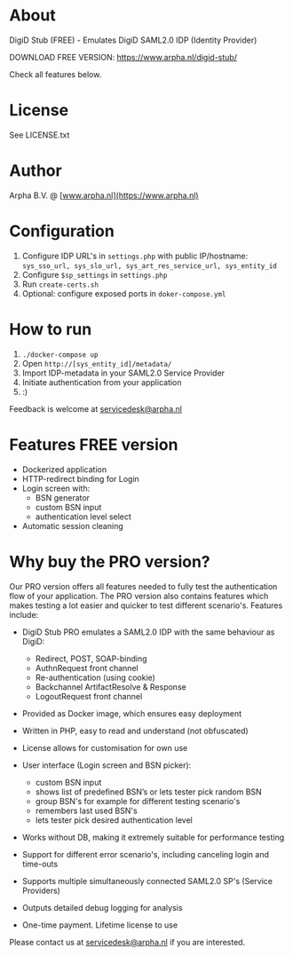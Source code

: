 # About
DigiD Stub (FREE) - Emulates DigiD SAML2.0 IDP (Identity Provider)

DOWNLOAD FREE VERSION: https://www.arpha.nl/digid-stub/

Check all features below.

# License
See LICENSE.txt

# Author
Arpha B.V. @ [www.arpha.nl](https://www.arpha.nl) 

# Configuration
1. Configure IDP URL's in ```settings.php``` with public IP/hostname: ```sys_sso_url, sys_slo_url, sys_art_res_service_url, sys_entity_id```
2. Configure ```$sp_settings``` in ```settings.php```
3. Run ```create-certs.sh```
4. Optional: configure exposed ports in ```doker-compose.yml```

# How to run
1. ```./docker-compose up```
2. Open ``http://[sys_entity_id]/metadata/``
3. Import IDP-metadata in your SAML2.0 Service Provider
4. Initiate authentication from your application
5. :)

Feedback is welcome at [servicedesk@arpha.nl](mailto:servicedesk@arpha.nl)

# Features FREE version
- Dockerized application
- HTTP-redirect binding for Login
- Login screen with:
    - BSN generator
    - custom BSN input
    - authentication level select
- Automatic session cleaning

# Why buy the PRO version?
Our PRO version offers all features needed to fully test the authentication flow of your application. The PRO version also contains features which makes testing a lot easier and quicker to test different scenario's.
Features include:

- DigiD Stub PRO emulates a SAML2.0 IDP with the same behaviour as DigiD:
  - Redirect, POST, SOAP-binding
  - AuthnRequest front channel
  - Re-authentication (using cookie)
  - Backchannel ArtifactResolve & Response
  - LogoutRequest front channel 

- Provided as Docker image, which ensures easy deployment

- Written in PHP, easy to read and understand (not obfuscated)

- License allows for customisation for own use

- User interface (Login screen and BSN picker):
  - custom BSN input
  - shows list of predefined BSN’s or lets tester pick random BSN
  - group BSN's for example for different testing scenario's
  - remembers last used BSN's 
  - lets tester pick desired authentication level

- Works without DB, making it extremely suitable for performance testing

- Support for different error scenario's, including canceling login and time-outs

- Supports multiple simultaneously connected SAML2.0 SP's (Service Providers)

- Outputs detailed debug logging for analysis

- One-time payment. Lifetime license to use


Please contact us at [servicedesk@arpha.nl](mailto:servicedesk@arpha.nl) if you are interested.

